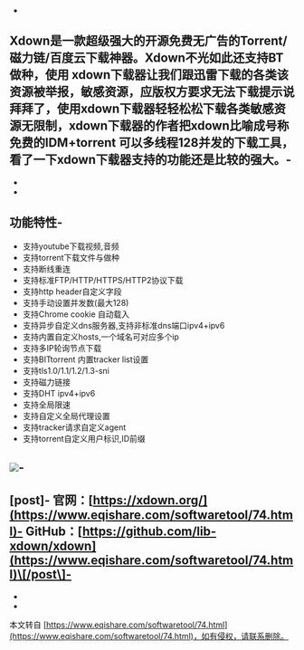 -
**Xdown是一款超级强大的开源免费无广告的Torrent/磁力链/百度云下载神器。Xdown不光如此还支持BT做种，使用 xdown下载器让我们跟迅雷下载的各类该资源被举报，敏感资源，应版权方要求无法下载提示说拜拜了，使用xdown下载器轻轻松松下载各类敏感资源无限制，xdown下载器的作者把xdown比喻成号称免费的IDM+torrent 可以多线程128并发的下载工具，看了一下xdown下载器支持的功能还是比较的强大。**-
-
-
-
**功能特性**-
-

*   支持youtube下载视频,音频
*   支持torrent下载文件与做种
*   支持断线重连
*   支持标准FTP/HTTP/HTTPS/HTTP2协议下载
*   支持http header自定义字段
*   支持手动设置并发数(最大128)
*   支持Chrome cookie 自动载入
*   支持异步自定义dns服务器,支持非标准dns端口ipv4+ipv6
*   支持内置自定义hosts,一个域名可对应多个ip
*   支持多IP轮询节点下载
*   支持BITtorrent 内置tracker list设置
*   支持tls1.0/1.1/1.2/1.3-sni
*   支持磁力链接
*   支持DHT ipv4+ipv6
*   支持全局限速
*   支持自定义全局代理设置
*   支持tracker请求自定义agent
*   支持torrent自定义用户标识,ID前缀

![](https://xdown.org/img/00.png)-
-
\[post\]-
官网：[https://xdown.org/](https://www.eqishare.com/softwaretool/74.html)-
GitHub：[https://github.com/lib-xdown/xdown](https://www.eqishare.com/softwaretool/74.html)\[/post\]-
-
-

-

本文转自 [https://www.eqishare.com/softwaretool/74.html](https://www.eqishare.com/softwaretool/74.html)，如有侵权，请联系删除。